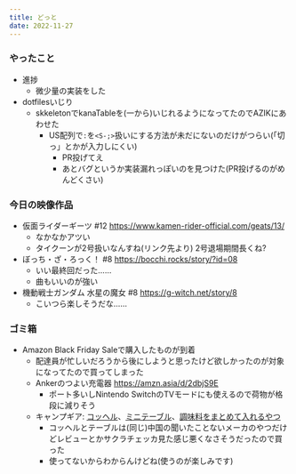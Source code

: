 ```yaml
---
title: どっと
date: 2022-11-27
---
```



### やったこと
+ 進捗
  + 微少量の実装をした
+ dotfilesいじり
  + skkeletonでkanaTableを(一から)いじれるようになってたのでAZIKにあわせた
    + US配列で`:`を`<S-;>`扱いにする方法が未だにないのだけがつらい(「切っ」とかが入力しにくい)
      + PR投げてえ
      + あとバグというか実装漏れっぽいのを見つけた(PR投げるのがめんどくさい)

### 今日の映像作品
+ 仮面ライダーギーツ #12 <https://www.kamen-rider-official.com/geats/13/>
  + なかなかアツい
  + タイクーンが2号扱いなんすね(リンク先より) 2号退場期間長くね?
+ ぼっち・ざ・ろっく！ #8 <https://bocchi.rocks/story/?id=08>
  + いい最終回だった……
  + 曲もいいのが強い
+ 機動戦士ガンダム 水星の魔女 #8 <https://g-witch.net/story/8>
  + こいつら楽しそうだな……

### ゴミ箱
+ Amazon Black Friday Saleで購入したものが到着
  + 配達員が忙しいだろうから後にしようと思ったけど欲しかったのが対象になってたので買ってしまった
  + Ankerのつよい充電器 <https://amzn.asia/d/2dbjS9E>
    + ポート多いしNintendo SwitchのTVモードにも使えるので荷物が格段に減りそう
  + キャンプギア: [コッヘル](https://amzn.asia/d/i3LwKC1)、[ミニテーブル](https://amzn.asia/d/2oa3XUk)、[調味料をまとめて入れるやつ](https://amzn.asia/d/eVC5fQK)
    + コッヘルとテーブルは(同じ)中国の聞いたことないメーカのやつだけどレビューとかサクラチェッカ見た感じ悪くなさそうだったので買った
    + 使ってないからわからんけどね(使うのが楽しみです)
